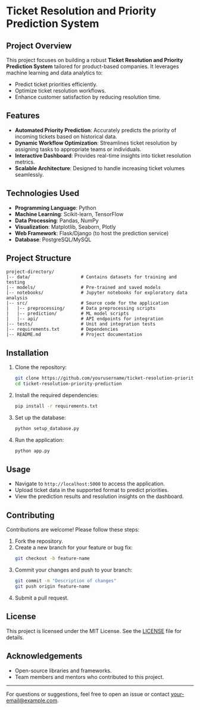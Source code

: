 # Ticket Resolution and Priority Prediction System

## Project Overview
This project focuses on building a robust **Ticket Resolution and Priority Prediction System** tailored for product-based companies. It leverages machine learning and data analytics to:

- Predict ticket priorities efficiently.
- Optimize ticket resolution workflows.
- Enhance customer satisfaction by reducing resolution time.

## Features

- **Automated Priority Prediction**: Accurately predicts the priority of incoming tickets based on historical data.
- **Dynamic Workflow Optimization**: Streamlines ticket resolution by assigning tasks to appropriate teams or individuals.
- **Interactive Dashboard**: Provides real-time insights into ticket resolution metrics.
- **Scalable Architecture**: Designed to handle increasing ticket volumes seamlessly.

## Technologies Used

- **Programming Language**: Python
- **Machine Learning**: Scikit-learn, TensorFlow
- **Data Processing**: Pandas, NumPy
- **Visualization**: Matplotlib, Seaborn, Plotly
- **Web Framework**: Flask/Django (to host the prediction service)
- **Database**: PostgreSQL/MySQL

## Project Structure

```
project-directory/
|-- data/                   # Contains datasets for training and testing
|-- models/                 # Pre-trained and saved models
|-- notebooks/              # Jupyter notebooks for exploratory data analysis
|-- src/                    # Source code for the application
|   |-- preprocessing/      # Data preprocessing scripts
|   |-- prediction/         # ML model scripts
|   |-- api/                # API endpoints for integration
|-- tests/                  # Unit and integration tests
|-- requirements.txt        # Dependencies
|-- README.md               # Project documentation
```

## Installation

1. Clone the repository:
   ```bash
   git clone https://github.com/yourusername/ticket-resolution-priority-prediction.git
   cd ticket-resolution-priority-prediction
   ```
2. Install the required dependencies:
   ```bash
   pip install -r requirements.txt
   ```
3. Set up the database:
   ```bash
   python setup_database.py
   ```
4. Run the application:
   ```bash
   python app.py
   ```

## Usage

- Navigate to `http://localhost:5000` to access the application.
- Upload ticket data in the supported format to predict priorities.
- View the prediction results and resolution insights on the dashboard.

## Contributing

Contributions are welcome! Please follow these steps:

1. Fork the repository.
2. Create a new branch for your feature or bug fix:
   ```bash
   git checkout -b feature-name
   ```
3. Commit your changes and push to your branch:
   ```bash
   git commit -m "Description of changes"
   git push origin feature-name
   ```
4. Submit a pull request.

## License

This project is licensed under the MIT License. See the [LICENSE](LICENSE) file for details.

## Acknowledgements

- Open-source libraries and frameworks.
- Team members and mentors who contributed to this project.

---

For questions or suggestions, feel free to open an issue or contact [your-email@example.com](mailto:your-email@example.com).
